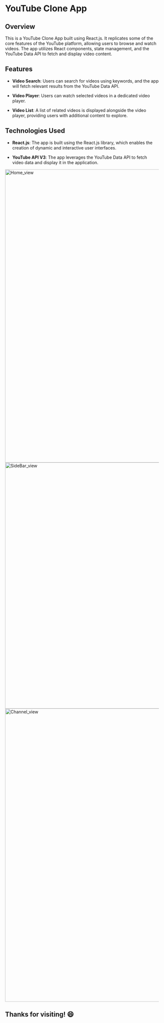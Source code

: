 # YouTube Clone App

## Overview

This is a YouTube Clone App built using React.js. It replicates some of the core features of the YouTube platform, allowing users to browse and watch videos. The app utilizes React components, state management, and the YouTube Data API to fetch and display video content.

## Features

- **Video Search**: Users can search for videos using keywords, and the app will fetch relevant results from the YouTube Data API.

- **Video Player**: Users can watch selected videos in a dedicated video player.

- **Video List**: A list of related videos is displayed alongside the video player, providing users with additional content to explore.

## Technologies Used

- **React.js**: The app is built using the React.js library, which enables the creation of dynamic and interactive user interfaces.

- **YouTube API V3**: The app leverages the YouTube Data API to fetch video data and display it in the application.

<img width="960" alt="Home_view" src="https://github.com/Vedant-8/YouTube-clone/assets/128027386/dc05e31e-f35a-4ea7-9a6f-606560e19cd5">

<img width="806" alt="SideBar_view" src="https://github.com/Vedant-8/YouTube-clone/assets/128027386/eeeeae12-c423-4822-8ce7-f5f3e3261636">

<img width="960" alt="Channel_view" src="https://github.com/Vedant-8/YouTube-clone/assets/128027386/31210e41-736e-48f1-a2a3-f4e8ac436e5a">

## Thanks for visiting! 😄


